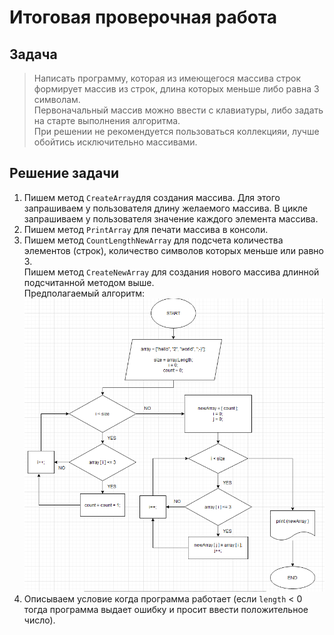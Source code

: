 # Итоговая проверочная работа 
## Задача
> Написать программу, которая из имеющегося массива строк формирует массив из строк, длина которых меньше либо равна 3 символам.  
Первоначальный массив можно ввести с клавиатуры, либо задать на старте выполнения алгоритма.  
При решении не рекомендуется пользоваться коллекцияи, лучше обойтись исключительно массивами.

## Решение задачи
1. Пишем метод `CreateArray`для создания массива. Для этого запрашиваем у пользователя длину желаемого массива. В цикле запрашиваем у пользователя значение каждого элемента массива.
2. Пишем метод `PrintArray` для печати массива в консоли.
3. Пишем метод `CountLengthNewArray` для подсчета количества элементов (строк), количество символов которых меньше или равно 3.  
Пишем метод `CreateNewArray` для создания нового массива длинной подсчитанной методом выше.  
Предполагаемый алгоритм:
![Алгоритм решения задачи](1.png)
4. Описываем условие когда программа работает (если `length` < 0 тогда программа выдает ошибку и просит ввести положительное число).




